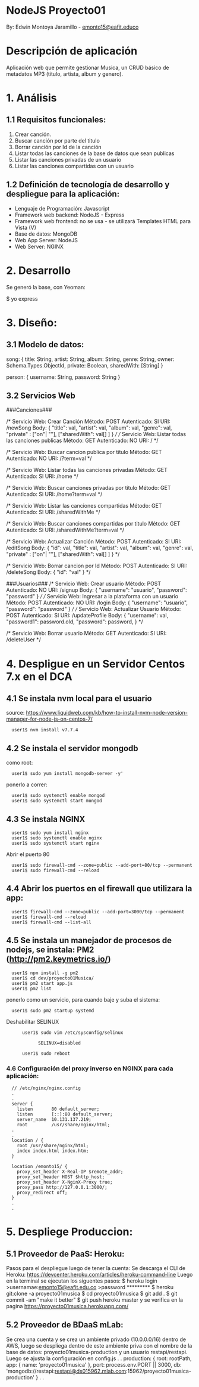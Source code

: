 # NodeJS Proyecto01

By: Edwin Montoya Jaramillo - emonto15@eafit.educo

# Descripción de aplicación

Aplicación web que permite gestionar Musica, un CRUD básico de metadatos MP3 (titulo, artista, album y genero).
# 1. Análisis

## 1.1 Requisitos funcionales:

1. Crear canción.
2. Buscar canción por parte del titulo
3. Borrar canción por Id de la canción
4. Listar todas las canciones de la base de datos que sean publicas
5. Listar las canciones privadas de un usuario
6. Listar las canciones compartidas con un usuario

## 1.2 Definición de tecnología de desarrollo y despliegue para la aplicación:

* Lenguaje de Programación: Javascript
* Framework web backend: NodeJS - Express
* Framework web frontend: no se usa - se utilizará Templates HTML para Vista (V)
* Base de datos: MongoDB
* Web App Server: NodeJS
* Web Server: NGINX

# 2. Desarrollo

Se generó la base, con Yeoman:

$ yo express

# 3. Diseño:

## 3.1 Modelo de datos:

song:
{
  title: String,
  artist: String,
  album: String,
  genre: String,
  owner: Schema.Types.ObjectId,
  private: Boolean,
  sharedWith: [String]
}

person: 
{
  username: String,
  password: String
}

## 3.2 Servicios Web
###Canciones###

/* Servicio Web: Crear Canción
  Método: POST
  Autenticado: SI
  URI: /newSong
  Body:
  {
  "title": val,
  "artist": val,
  "album": val,
  "genre": val,
  "private" : ["on"| ""],
  ["sharedWith": val[] ]
  }
*/
/* Servicio Web: Listar todas las canciones publicas
  Método: GET
  Autenticado: NO
  URI: /
*/

/* Servicio Web: Buscar cancion publica por titulo
  Método: GET
  Autenticado: NO
  URI: /?term=val
*/

/* Servicio Web: Listar todas las canciones privadas
  Método: GET
  Autenticado: SI
  URI: /home
*/

/* Servicio Web: Buscar canciones privadas por titulo
  Método: GET
  Autenticado: Si
  URI: /home?term=val
*/

/* Servicio Web: Listar las canciones compartidas
  Método: GET
  Autenticado: SI
  URI: /sharedWithMe
*/

/* Servicio Web: Buscar canciones compartidas por titulo
  Método: GET
  Autenticado: Si
  URI: /sharedWithMe?term=val
*/

/* Servicio Web: Actualizar Canción
  Método: POST
  Autenticado: SI
  URI: /editSong
  Body:
  {
  "id": val,
  "title": val,
  "artist": val,
  "album": val,
  "genre": val,
  "private" : ["on"| ""],
  ["sharedWith": val[] ]
  }
*/

/* Servicio Web: Borrar cancion por Id
  Método: POST
  Autenticado: SI
  URI: /deleteSong
  Body:
  {
  "id": "val"
  }
*/

###Usuarios###
/* Servicio Web: Crear usuario
  Método: POST
  Autenticado: NO
  URI: /signup
  Body: 
  {
  "username": "usuario",
  "password": "password"
  }
*/
/* Servicio Web: Ingresar a la plataforma con un usuario
  Método: POST
  Autenticado: NO
  URI: /login
  Body: 
  {
  "username": "usuario",
  "password": "password"
  }
*/
/* Servicio Web: Actualizar Usuario
  Método: POST
  Autenticado: SI
  URI: /updateProfile
  Body: 
  {
  "username": val,
  "password1": password.old,
  "password": password,
  }
*/

/* Servicio Web: Borrar usuario
  Método: GET
  Autenticado: SI
  URI: /deleteUser
*/

# 4. Despligue en un Servidor Centos 7.x en el DCA

## 4.1 Se instala nvm local para el usuario

source: https://www.liquidweb.com/kb/how-to-install-nvm-node-version-manager-for-node-js-on-centos-7/

      user1$ nvm install v7.7.4

## 4.2 Se instala el servidor mongodb

como root:

      user1$ sudo yum install mongodb-server -y'

ponerlo a correr:

      user1$ sudo systemctl enable mongod
      user1$ sudo systemctl start mongod

## 4.3 Se instala NGINX

      user1$ sudo yum install nginx
      user1$ sudo systemctl enable nginx
      user1$ sudo systemctl start nginx

Abrir el puerto 80

      user1$ sudo firewall-cmd --zone=public --add-port=80/tcp --permanent
      user1$ sudo firewall-cmd --reload

## 4.4 Abrir los puertos en el firewall que utilizara la app:

      user1$ firewall-cmd --zone=public --add-port=3000/tcp --permanent
      user1$ firewall-cmd --reload
      user1$ firewall-cmd --list-all

## 4.5 Se instala un manejador de procesos de nodejs, se instala: PM2 (http://pm2.keymetrics.io/)

      user1$ npm install -g pm2
      user1$ cd dev/proyecto01Musica/
      user1$ pm2 start app.js
      user1$ pm2 list

ponerlo como un servicio, para cuando baje y suba el sistema:    

      user1$ sudo pm2 startup systemd

Deshabilitar SELINUX

          user1$ sudo vim /etc/sysconfig/selinux

                SELINUX=disabled

          user1$ sudo reboot      

### 4.6 Configuración del proxy inverso en NGINX para cada aplicación:

      // /etc/nginx/nginx.config
      .
      .
      server {
        listen       80 default_server;
        listen       [::]:80 default_server;
        server_name  10.131.137.219;
        root         /usr/share/nginx/html;
      .
      .
      location / {
        root /usr/share/nginx/html;
        index index.html index.htm;
      }

      location /emonto15/ {
        proxy_set_header X-Real-IP $remote_addr;
        proxy_set_header HOST $http_host;
        proxy_set_header X-NginX-Proxy true;
        proxy_pass http://127.0.0.1:3000/;
        proxy_redirect off;
      }
      .
      .


# 5. Despliege Produccion:

## 5.1 Proveedor de PaaS: Heroku:

Pasos para el despliegue luego de tener la cuenta:
Se descarga el CLI de Heroku: https://devcenter.heroku.com/articles/heroku-command-line
Luego en la terminal se ejecutan los siguentes pasos:
    $ heroku login
        >usernamae:emonto15@eafit.edu.co
        >password *********
    $ heroku git:clone -a proyecto01musica
    $ cd proyecto01musica
    $ git add .
    $ git commit -am "make it better"
    $ git push heroku master
y se verifica en la pagina https://proyecto01musica.herokuapp.com/

## 5.2 Proveedor de BDaaS mLab:

Se crea una cuenta y se crea un ambiente privado (10.0.0.0/16) dentro de AWS, luego se despliega dentro de este ambiente priva con el nombre de la base de datos: proyecto01musica-production y un usuario restapi/restapi.
Luego se ajusta la configuración en config.js
      .
      .
      production: {
        root: rootPath,
        app: {
            name: 'proyecto01musica'
            },
        port: process.env.PORT || 3000,
        db: 'mongodb://restapi:restapi@ds015962.mlab.com:15962/proyecto01musica-production'
     }
      .
      .
